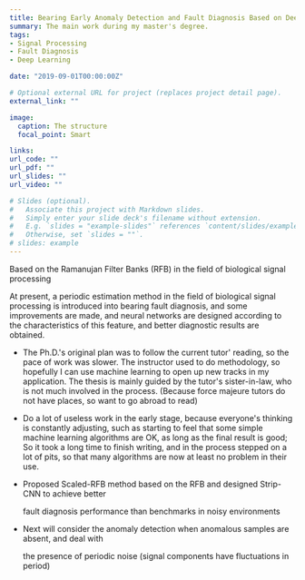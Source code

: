 ```yaml
---
title: Bearing Early Anomaly Detection and Fault Diagnosis Based on Deep Learning
summary: The main work during my master's degree.
tags:
- Signal Processing
- Fault Diagnosis
- Deep Learning

date: "2019-09-01T00:00:00Z"

# Optional external URL for project (replaces project detail page).
external_link: ""

image:
  caption: The structure
  focal_point: Smart

links:
url_code: ""
url_pdf: ""
url_slides: ""
url_video: ""

# Slides (optional).
#   Associate this project with Markdown slides.
#   Simply enter your slide deck's filename without extension.
#   E.g. `slides = "example-slides"` references `content/slides/example-slides.md`.
#   Otherwise, set `slides = ""`.
# slides: example
---
```


Based on the Ramanujan Filter Banks (RFB) in the field of biological signal processing 

At present, a periodic estimation method in the field of biological signal processing is introduced into bearing fault diagnosis, and some improvements are made, and neural networks are designed according to the characteristics of this feature, and better diagnostic results are obtained.

- The Ph.D.'s original plan was to follow the current tutor' reading, so the pace of work was slower. The instructor used to do methodology, so hopefully I can use machine learning to open up new tracks in my application. The thesis is mainly guided by the tutor's sister-in-law, who is not much involved in the process. (Because force majeure tutors do not have places, so want to go abroad to read)
- Do a lot of useless work in the early stage, because everyone's thinking is constantly adjusting, such as starting to feel that some simple machine learning algorithms are OK, as long as the final result is good; So it took a long time to finish writing, and in the process stepped on a lot of pits, so that many algorithms are now at least no problem in their use.

- Proposed Scaled-RFB method based on the RFB and designed Strip-CNN to achieve better

  fault diagnosis performance than benchmarks in noisy environments

- Next will consider the anomaly detection when anomalous samples are absent, and deal with

  the presence of periodic noise (signal components have fluctuations in period)
